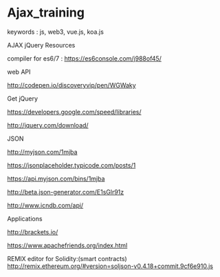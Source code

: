 # Ajax_training

keywords : js, web3, vue.js, koa.js

AJAX jQuery Resources

compiler for es6/7 :
https://es6console.com/j988of45/

web API

http://codepen.io/discoveryvip/pen/WGWaky

Get jQuery

https://developers.google.com/speed/libraries/

http://jquery.com/download/

JSON

http://myjson.com/1mjba

https://jsonplaceholder.typicode.com/posts/1

https://api.myjson.com/bins/1mjba

http://beta.json-generator.com/E1sGlr91z

http://www.icndb.com/api/

Applications

http://brackets.io/

https://www.apachefriends.org/index.html

REMIX editor for Solidity:(smart contracts)
http://remix.ethereum.org/#version=soljson-v0.4.18+commit.9cf6e910.js
